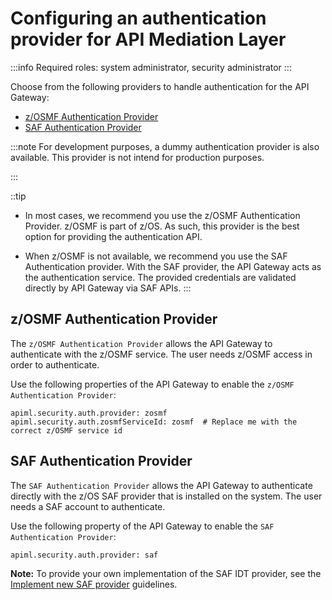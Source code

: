 # Configuring an authentication provider for API Mediation Layer

:::info Required roles: system administrator, security administrator
:::

Choose from the following providers to handle authentication for the API Gateway:  
* [z/OSMF Authentication Provider](#z-osmf-authentication-provider)
* [SAF Authentication Provider](#saf-authentication-provider)

:::note
For development purposes, a dummy authentication provider is also available. This provider is not intend for production purposes.
<!-- Add link to the dummy provider when the article is drafted -->
:::

::tip
* In most cases, we recommend you use  the z/OSMF Authentication Provider. z/OSMF is part of z/OS. As such, this provider is the best option for providing the authentication API.

* When z/OSMF is not available, we recommend you use the SAF Authentication provider. With the SAF provider, the API Gateway acts as the authentication service. The provided credentials are validated directly by API Gateway via SAF APIs.
:::

## z/OSMF Authentication Provider

The `z/OSMF Authentication Provider` allows the API Gateway to authenticate with the z/OSMF service. The user needs z/OSMF access in order to authenticate.

Use the following properties of the API Gateway to enable the `z/OSMF Authentication Provider`:
```
apiml.security.auth.provider: zosmf
apiml.security.auth.zosmfServiceId: zosmf  # Replace me with the correct z/OSMF service id
```
## SAF Authentication Provider

The `SAF Authentication Provider` allows the API Gateway to authenticate directly with the z/OS SAF provider that is installed on the system. The user needs a SAF account to authenticate. 

Use the following property of the API Gateway to enable the `SAF Authentication Provider`:
```
apiml.security.auth.provider: saf
```
**Note:** To provide your own implementation of the SAF IDT provider, see the [Implement new SAF provider](implement-new-saf-provider.md) guidelines.

